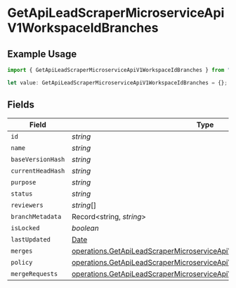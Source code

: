 # GetApiLeadScraperMicroserviceApiV1WorkspaceIdBranches

## Example Usage

```typescript
import { GetApiLeadScraperMicroserviceApiV1WorkspaceIdBranches } from "oppulence-backend-sdk/models/operations";

let value: GetApiLeadScraperMicroserviceApiV1WorkspaceIdBranches = {};
```

## Fields

| Field                                                                                                                                                            | Type                                                                                                                                                             | Required                                                                                                                                                         | Description                                                                                                                                                      |
| ---------------------------------------------------------------------------------------------------------------------------------------------------------------- | ---------------------------------------------------------------------------------------------------------------------------------------------------------------- | ---------------------------------------------------------------------------------------------------------------------------------------------------------------- | ---------------------------------------------------------------------------------------------------------------------------------------------------------------- |
| `id`                                                                                                                                                             | *string*                                                                                                                                                         | :heavy_minus_sign:                                                                                                                                               | N/A                                                                                                                                                              |
| `name`                                                                                                                                                           | *string*                                                                                                                                                         | :heavy_minus_sign:                                                                                                                                               | N/A                                                                                                                                                              |
| `baseVersionHash`                                                                                                                                                | *string*                                                                                                                                                         | :heavy_minus_sign:                                                                                                                                               | N/A                                                                                                                                                              |
| `currentHeadHash`                                                                                                                                                | *string*                                                                                                                                                         | :heavy_minus_sign:                                                                                                                                               | N/A                                                                                                                                                              |
| `purpose`                                                                                                                                                        | *string*                                                                                                                                                         | :heavy_minus_sign:                                                                                                                                               | N/A                                                                                                                                                              |
| `status`                                                                                                                                                         | *string*                                                                                                                                                         | :heavy_minus_sign:                                                                                                                                               | N/A                                                                                                                                                              |
| `reviewers`                                                                                                                                                      | *string*[]                                                                                                                                                       | :heavy_minus_sign:                                                                                                                                               | N/A                                                                                                                                                              |
| `branchMetadata`                                                                                                                                                 | Record<string, *string*>                                                                                                                                         | :heavy_minus_sign:                                                                                                                                               | N/A                                                                                                                                                              |
| `isLocked`                                                                                                                                                       | *boolean*                                                                                                                                                        | :heavy_minus_sign:                                                                                                                                               | N/A                                                                                                                                                              |
| `lastUpdated`                                                                                                                                                    | [Date](https://developer.mozilla.org/en-US/docs/Web/JavaScript/Reference/Global_Objects/Date)                                                                    | :heavy_minus_sign:                                                                                                                                               | N/A                                                                                                                                                              |
| `merges`                                                                                                                                                         | [operations.GetApiLeadScraperMicroserviceApiV1WorkspaceIdMerges](../../models/operations/getapileadscrapermicroserviceapiv1workspaceidmerges.md)[]               | :heavy_minus_sign:                                                                                                                                               | N/A                                                                                                                                                              |
| `policy`                                                                                                                                                         | [operations.GetApiLeadScraperMicroserviceApiV1WorkspaceIdPolicy](../../models/operations/getapileadscrapermicroserviceapiv1workspaceidpolicy.md)                 | :heavy_minus_sign:                                                                                                                                               | N/A                                                                                                                                                              |
| `mergeRequests`                                                                                                                                                  | [operations.GetApiLeadScraperMicroserviceApiV1WorkspaceIdMergeRequests](../../models/operations/getapileadscrapermicroserviceapiv1workspaceidmergerequests.md)[] | :heavy_minus_sign:                                                                                                                                               | N/A                                                                                                                                                              |